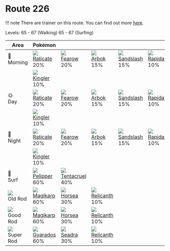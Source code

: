 # Route 226

!!! note
    There are trainer on this route. You can find out more [here](/trainer_changes/route_226/).

Levels: 65 - 67 (Walking) 65 - 67 (Surfing)

Area                         | Pokémon                           | &nbsp;                            | &nbsp;                            | &nbsp;                            | &nbsp;                            | &nbsp;                            
---                          | ---                               | ---                               | ---                               | ---                               | ---                               | ---                               
🌅<br>Morning                 | ![][020]<br> [Raticate]<br> 20%  | ![][022]<br> [Fearow]<br> 20%    | ![][024]<br> [Arbok]<br> 15%     | ![][028]<br> [Sandslash]<br> 15% | ![][078]<br> [Rapidash]<br> 10%  | ![][085]<br> [Dodrio]<br> 10%    
&nbsp;                       | ![][099]<br> [Kingler]<br> 10%   
🌞<br>Day                     | ![][020]<br> [Raticate]<br> 20%  | ![][022]<br> [Fearow]<br> 20%    | ![][024]<br> [Arbok]<br> 15%     | ![][028]<br> [Sandslash]<br> 15% | ![][078]<br> [Rapidash]<br> 10%  | ![][085]<br> [Dodrio]<br> 10%    
&nbsp;                       | ![][099]<br> [Kingler]<br> 10%   
🌙<br>Night                   | ![][020]<br> [Raticate]<br> 20%  | ![][022]<br> [Fearow]<br> 20%    | ![][024]<br> [Arbok]<br> 15%     | ![][028]<br> [Sandslash]<br> 15% | ![][078]<br> [Rapidash]<br> 10%  | ![][085]<br> [Dodrio]<br> 10%    
&nbsp;                       | ![][099]<br> [Kingler]<br> 10%   
🌊<br> Surf                   | ![][279]<br> [Pelipper]<br> 60%  | ![][073]<br> [Tentacruel]<br> 40%
![][old-rod]<br> Old Rod     | ![][129]<br> [Magikarp]<br> 60%  | ![][116]<br> [Horsea]<br> 30%    | ![][369]<br> [Relicanth]<br> 10% 
![][good-rod]<br> Good Rod   | ![][129]<br> [Magikarp]<br> 60%  | ![][116]<br> [Horsea]<br> 30%    | ![][369]<br> [Relicanth]<br> 10% 
![][super-rod]<br> Super Rod | ![][130]<br> [Gyarados]<br> 60%  | ![][117]<br> [Seadra]<br> 30%    | ![][369]<br> [Relicanth]<br> 10% 


[Raticate]: /pokemon_changes/020/
[Fearow]: /pokemon_changes/022/
[Arbok]: /pokemon_changes/024/
[Sandslash]: /pokemon_changes/028/
[Tentacruel]: /pokemon_changes/073/
[Rapidash]: /pokemon_changes/078/
[Dodrio]: /pokemon_changes/085/
[Kingler]: /pokemon_changes/099/
[Horsea]: /pokemon_changes/116/
[Seadra]: /pokemon_changes/117/
[Magikarp]: /pokemon_changes/129/
[Gyarados]: /pokemon_changes/130/
[Pelipper]: /pokemon_changes/279/
[Relicanth]: /pokemon_changes/369/
[good-rod]: /img/items/good-rod.png
[old-rod]: /img/items/old-rod.png
[super-rod]: /img/items/super-rod.png
[020]: /img/pokemon/020.png
[022]: /img/pokemon/022.png
[024]: /img/pokemon/024.png
[028]: /img/pokemon/028.png
[073]: /img/pokemon/073.png
[078]: /img/pokemon/078.png
[085]: /img/pokemon/085.png
[099]: /img/pokemon/099.png
[116]: /img/pokemon/116.png
[117]: /img/pokemon/117.png
[129]: /img/pokemon/129.png
[130]: /img/pokemon/130.png
[279]: /img/pokemon/279.png
[369]: /img/pokemon/369.png
